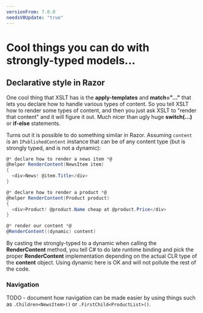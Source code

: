 ```yaml
---
versionFrom: 7.0.0
needsV8Update: "true"
---
```


# Cool things you can do with strongly-typed models...

## Declarative style in Razor

One cool thing that XSLT has is the **apply-templates** and **match="..."** that lets you declare how to handle various types of content. So you tell XSLT how to render some types of content, and then you just ask XSLT to "render that content" and it will figure it out. Much nicer than ugly huge **switch(...)** or **if-else** statements.

Turns out it is possible to do something similar in Razor. Assuming `content` is an `IPublishedContent` instance that can be of any content type (but is strongly typed, and is not a dynamic):

```csharp
@* declare how to render a news item *@
@helper RenderContent(NewsItem item)
{
  <div>News! @item.Title</div>
}

@* declare how to render a product *@
@helper RenderContent(Product product)
{
  <div>Product! @product.Name cheap at @product.Price</div>
}

@* render our content *@
@RenderContent((dynamic) content)
```

By casting the strongly-typed to a dynamic when calling the **RenderContent** method, you tell C# to do late runtime binding and pick the proper **RenderContent** implementation depending on the actual CLR type of the **content** object. Using dynamic here is OK and will not pollute the rest of the code.

### Navigation

TODO - document how navigation can be made easier by using things such as `.Children<NewsItem>()` or `.FirstChild<ProductList>()`.
